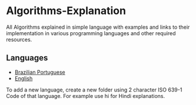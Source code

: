 # Algorithms-Explanation
All Algorithms explained in simple language with examples and links to their implementation in various programming languages and other required resources.

## Languages

- [Brazilian Portuguese](./pt-br)
- [English](./en)

To add a new language, create a new folder using 2 character ISO 639-1 Code of that language. For example use hi for Hindi explanations.
